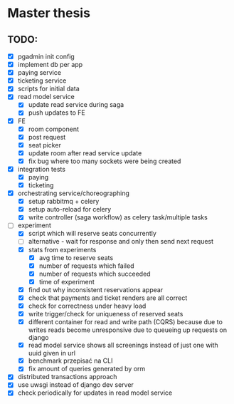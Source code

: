 # Master thesis

## TODO:
- [x] pgadmin init config
- [x] implement db per app
- [x] paying service
- [x] ticketing service
- [x] scripts for initial data
- [x] read model service
    - [x] update read service during saga
    - [x] push updates to FE
- [x] FE
    - [x] room component
    - [x] post request
    - [x] seat picker
    - [x] update room after read service update 
    - [x] fix bug where too many sockets were being created
- [x] integration tests
    - [x] paying
    - [x] ticketing
- [x] orchestrating service/choreographing
    - [x] setup rabbitmq + celery
    - [x] setup auto-reload for celery
    - [x] write controller (saga workflow) as celery task/multiple tasks
- [ ] experiment
    - [x] script which will reserve seats concurrently
    - [ ] alternative - wait for response and only then send next request
    - [x] stats from experiments
        - [x] avg time to reserve seats
        - [x] number of requests which failed
        - [x] number of requests which succeeded
        - [x] time of experiment
    - [x] find out why inconsistent reservations appear
    - [x] check that payments and ticket renders are all correct
    - [x] check for correctness under heavy load
    - [x] write trigger/check for uniqueness of reserved seats
    - [x] different container for read and write path (CQRS) because due to writes reads become unresponsive due to queueing up requests on django
    - [x] read model service shows all screenings instead of just one with uuid given in url
    - [x] benchmark przepisać na CLI
    - [x] fix amount of queries generated by orm
- [x] distributed transactions approach
- [x] use uwsgi instead of django dev server
- [x] check periodically for updates in read model service
